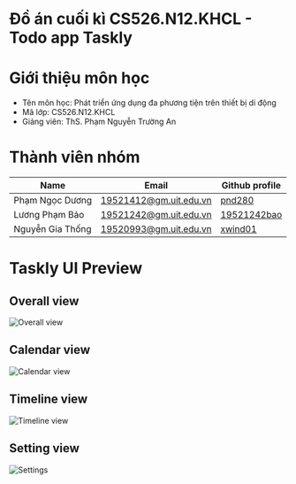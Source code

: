 # Đồ án cuối kì CS526.N12.KHCL - Todo app Taskly
# Giới thiệu môn học
- Tên môn học: Phát triển ứng dụng đa phương tiện trên thiết bị di động
- Mã lớp: CS526.N12.KHCL
- Giảng viên: ThS. Phạm Nguyễn Trường An
# Thành viên nhóm
|Name               | Email                  | Github profile                                |
|-------------------|------------------------|-----------------------------------------------|
|Phạm Ngọc Dương    | 19521412@gm.uit.edu.vn | [pnd280](https://github.com/pnd280)           |
|Lương Phạm Bảo     | 19521242@gm.uit.edu.vn | [19521242bao](https://github.com/19521242bao) |
|Nguyễn Gia Thống   | 19520993@gm.uit.edu.vn | [xwind01](https://github.com/xwind01)         |

# Taskly UI Preview
## Overall view
![Overall view](https://raw.githubusercontent.com/pnd280/taskly/master/imgs/task-overall-view%20(Small).png?raw=true)

## Calendar view  
![Calendar view](https://raw.githubusercontent.com/pnd280/taskly/master/imgs/calendar-view%20(Small).png?raw=true) 

## Timeline view  
![Timeline view](https://raw.githubusercontent.com/pnd280/taskly/master/imgs/timeline-view%20(Small).png?raw=true) 

## Setting view  
![Settings](https://raw.githubusercontent.com/pnd280/taskly/master/imgs/settings%20(Small).png?raw=true)
